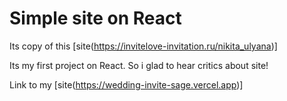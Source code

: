 # Simple site on React
Its copy of this [site(https://invitelove-invitation.ru/nikita_ulyana)]

Its my first project on React. So i glad to hear critics about site!

Link to my [site(https://wedding-invite-sage.vercel.app)]
